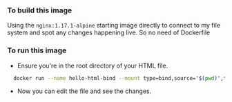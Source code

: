 ### To build this image

Using the `nginx:1.17.1-alpine` starting image directly to connect to my file system and spot any changes happening live. So no need of Dockerfile

### To run this image
 - Ensure you're in the root directory of your HTML file.
```bash
  docker run --name hello-html-bind --mount type=bind,source="$(pwd)",target=/usr/share/nginx/html -d -p 3000:80 nginx:1.17.1-alpine
```
- Now you can edit the file and see the changes.